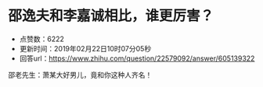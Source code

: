 # 邵逸夫和李嘉诚相比，谁更厉害？
- 点赞数：6222
- 更新时间：2019年02月22日10时07分05秒
- 回答url：https://www.zhihu.com/question/22579092/answer/605139322
<body>
 <p data-pid="pj2HFRui">邵老先生：萧某大好男儿，竟和你这种人齐名！</p>
</body>